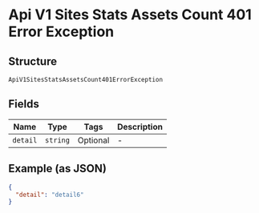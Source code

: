 
# Api V1 Sites Stats Assets Count 401 Error Exception

## Structure

`ApiV1SitesStatsAssetsCount401ErrorException`

## Fields

| Name | Type | Tags | Description |
|  --- | --- | --- | --- |
| `detail` | `string` | Optional | - |

## Example (as JSON)

```json
{
  "detail": "detail6"
}
```

